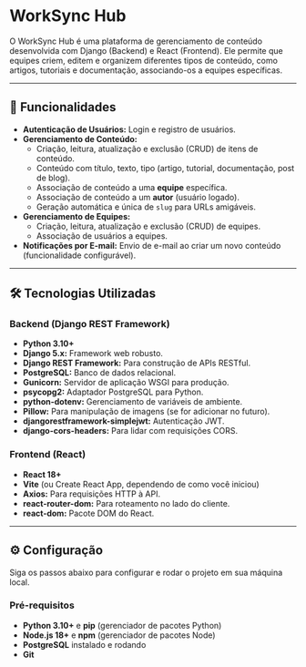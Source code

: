 # WorkSync Hub

O WorkSync Hub é uma plataforma de gerenciamento de conteúdo desenvolvida com Django (Backend) e React (Frontend). Ele permite que equipes criem, editem e organizem diferentes tipos de conteúdo, como artigos, tutoriais e documentação, associando-os a equipes específicas.

---

## 🚀 Funcionalidades

* **Autenticação de Usuários:** Login e registro de usuários.
* **Gerenciamento de Conteúdo:**
    * Criação, leitura, atualização e exclusão (CRUD) de itens de conteúdo.
    * Conteúdo com título, texto, tipo (artigo, tutorial, documentação, post de blog).
    * Associação de conteúdo a uma **equipe** específica.
    * Associação de conteúdo a um **autor** (usuário logado).
    * Geração automática e única de `slug` para URLs amigáveis.
* **Gerenciamento de Equipes:**
    * Criação, leitura, atualização e exclusão (CRUD) de equipes.
    * Associação de usuários a equipes.
* **Notificações por E-mail:** Envio de e-mail ao criar um novo conteúdo (funcionalidade configurável).

---

## 🛠️ Tecnologias Utilizadas

### Backend (Django REST Framework)

* **Python 3.10+**
* **Django 5.x:** Framework web robusto.
* **Django REST Framework:** Para construção de APIs RESTful.
* **PostgreSQL:** Banco de dados relacional.
* **Gunicorn:** Servidor de aplicação WSGI para produção.
* **psycopg2:** Adaptador PostgreSQL para Python.
* **python-dotenv:** Gerenciamento de variáveis de ambiente.
* **Pillow:** Para manipulação de imagens (se for adicionar no futuro).
* **djangorestframework-simplejwt:** Autenticação JWT.
* **django-cors-headers:** Para lidar com requisições CORS.

### Frontend (React)

* **React 18+**
* **Vite** (ou Create React App, dependendo de como você iniciou)
* **Axios:** Para requisições HTTP à API.
* **react-router-dom:** Para roteamento no lado do cliente.
* **react-dom:** Pacote DOM do React.

---

## ⚙️ Configuração

Siga os passos abaixo para configurar e rodar o projeto em sua máquina local.

### Pré-requisitos

* **Python 3.10+** e **pip** (gerenciador de pacotes Python)
* **Node.js 18+** e **npm** (gerenciador de pacotes Node)
* **PostgreSQL** instalado e rodando
* **Git**
